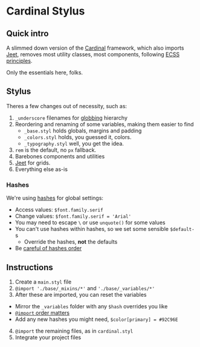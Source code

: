# Cardinal Stylus

## Quick intro

A slimmed down version of the [Cardinal](http://cardinalcss.com/) framework, which also imports [Jeet](http://jeet.gs/), removes most utility classes, most components, following [ECSS principles](https://benfrain.com/my-fourth-book-enduring-css/).

Only the essentials here, folks.

## Stylus

Theres a few changes out of necessity, such as:

1. `_underscore` filenames for [globbing](http://stylus-lang.com/docs/import.html#file-globbing) hierarchy
2.  Reordering and renaming of some variables, making them easier to find
    - `_base.styl` holds globals, margins and padding
    - `_colors.styl` holds, you guessed it, colors.
    - `_typography.styl` well, you get the idea.
3. `rem` is the default, no `px` fallback.
4. Barebones components and utilities
5. [Jeet](http://jeet.gs/) for grids.
6. Everything else as-is

### Hashes

We're using [hashes](http://stylus-lang.com/docs/hashes.html) for global settings:

- Access values: `$font.family.serif`
- Change values: `$font.family.serif = 'Arial'`
- You may need to escape `\` or use `unquote()` for some values
- You can't use hashes within hashes, so we set some sensible `$default-`s
  - Override the hashes, **not** the defaults
- Be [careful of hashes order](https://github.com/stylus/stylus/issues/2136)


## Instructions

1. Create a `main.styl` file
2. `@import './base/_mixins/*'` and `'./base/_variables/*'`
3. After these are imported, you can reset the variables
  - Mirror the `_variables` folder with any `$hash` overrides you like
  - [`@import` order matters](https://github.com/stylus/stylus/issues/2136)
  - Add any new hashes you might need, `$color[primary] = #92C96E`
4. `@import` the remaining files, as in `cardinal.styl`
5. Integrate your project files

